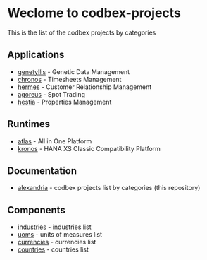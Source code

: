 # Weclome to codbex-projects

This is the list of the codbex projects by categories

## Applications

- [genetyllis](https://github.com/codbex/codbex-genetyllis) - Genetic Data Management
- [chronos](https://github.com/codbex/codbex-chronos) - Timesheets Management
- [hermes](https://github.com/codbex/codbex-hermes) - Customer Relationship Management
- [agoreus](https://github.com/codbex/codbex-agoreus) - Spot Trading
- [hestia](https://github.com/codbex/codbex-hestia) - Properties Management

## Runtimes

- [atlas](https://github.com/codbex/codbex-atlas) - All in One Platform
- [kronos](https://github.com/codbex/codbex-kronos) - HANA XS Classic Compatibility Platform

## Documentation

- [alexandria](https://github.com/codbex/codbex-alexandria) - codbex projects list by categories (this repository)

## Components

- [industries](https://github.com/codbex/codbex-industries) - industries list
- [uoms](https://github.com/codbex/codbex-uoms) - units of measures list
- [currencies](https://github.com/codbex/codbex-currencies) - currencies list
- [countries](https://github.com/codbex/codbex-countries) - countries list
